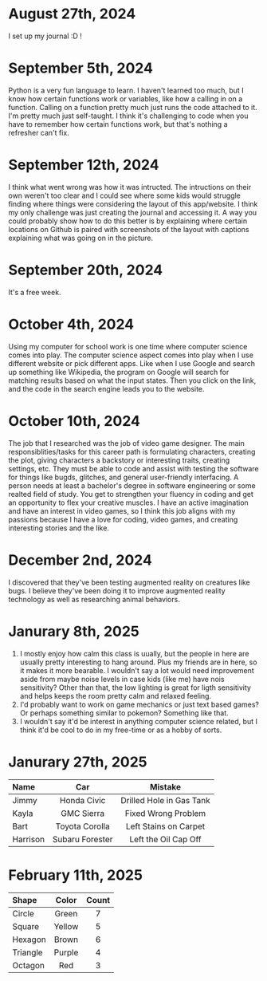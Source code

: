 # August 27th, 2024
I set up my journal :D !
# September 5th, 2024
Python is a very fun language to learn. I haven't learned too much, but I know how certain functions work or variables, like how a calling in on a function. Calling on a function pretty much just runs the code attached to it. I'm pretty much just self-taught. I think it's challenging to code when you have to remember how certain functions work, but that's nothing a refresher can't fix.
# September 12th, 2024
I think what went wrong was how it was intructed. The intructions on their own weren't too clear and I could see where some kids would struggle finding where things were considering the layout of this app/website. I think my only challenge was just creating the journal and accessing it. A way you could probably show how to do this better is by explaining where certain locations on Github is paired with screenshots of the layout with captions explaining what was going on in the picture.
# September 20th, 2024
It's a free week.
# October 4th, 2024
Using my computer for school work is one time where computer science comes into play. The computer science aspect comes into play when I use different website or pick different apps. Like when I use Google and search up something like Wikipedia, the program on Google will search for matching results based on what the input states. Then you click on the link, and the code in the search engine leads you to the website.
# October 10th, 2024
The job that I researched was the job of video game designer. The main responsiblities/tasks for this career path is formulating characters, creating the plot, giving characters a backstory or interesting traits, creating settings, etc. They must be able to code and assist with testing the software for things like bugds, glitches, and general user-friendly interfacing. A person needs at least a bachelor's degree in software engineering or some realted field of study. You get to strengthen your fluency in coding and get an opportunity to flex your creative muscles. I have an active imagination and have an interest in video games, so I think this job aligns with my passions because I have a love for coding, video games, and creating interesting stories and the like.
# December 2nd, 2024
I discovered that they've been testing augmented reality on creatures like bugs. I believe they've been doing it to improve augmented reality technology as well as researching animal behaviors.
# Janurary 8th, 2025
1. I mostly enjoy how calm this class is uually, but the people in here are usually pretty interesting to hang around. Plus my friends are in here, so it makes it more bearable. I wouldn't say a lot would need improvement aside from maybe noise levels in case kids (like me) have nois sensitivity? Other than that, the low lighting is great for ligth sensitivity and helps keeps the room pretty calm and relaxed feeling.
2. I'd probably want to work on game mechanics or just text based games? Or perhaps something similar to pokemon? Something like that.
3. I wouldn't say it'd be interest in anything computer science related, but I think it'd be cool to do in my free-time or as a hobby of sorts.
# Janurary 27th, 2025
| Name | Car | Mistake |
| :--- | :---: | :---: |
| Jimmy | Honda Civic | Drilled Hole in Gas Tank |
| Kayla | GMC Sierra | Fixed Wrong Problem |
| Bart | Toyota Corolla | Left Stains on Carpet |
| Harrison | Subaru Forester | Left the Oil Cap Off |
# February 11th, 2025
| Shape | Color | Count |
| :--- | :---: | :---: |
| Circle | Green | 7 |
| Square | Yellow | 5 |
| Hexagon | Brown | 6 |
| Triangle | Purple | 4 |
| Octagon | Red | 3 |

